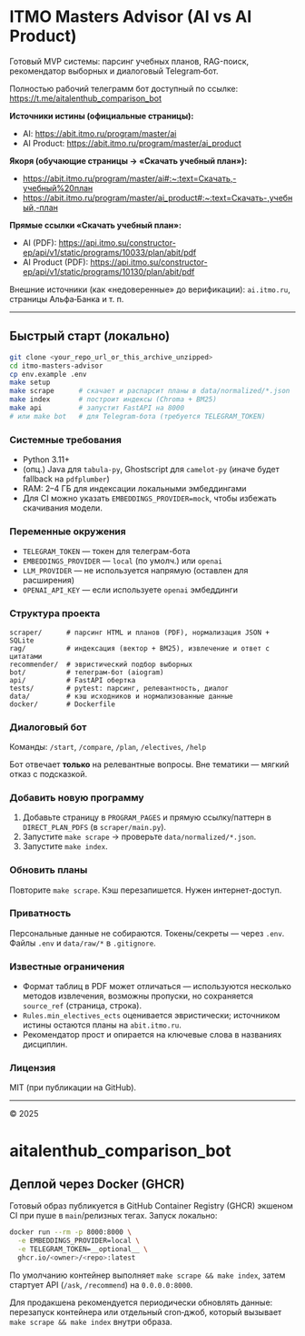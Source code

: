 # ITMO Masters Advisor (AI vs AI Product)

Готовый MVP системы: парсинг учебных планов, RAG-поиск, рекомендатор выборных и диалоговый Telegram‑бот.

Полностью рабочий телеграмм бот доступный по ссылке: https://t.me/aitalenthub_comparison_bot

**Источники истины (официальные страницы):**
- AI: https://abit.itmo.ru/program/master/ai
- AI Product: https://abit.itmo.ru/program/master/ai_product

**Якоря (обучающие страницы → «Скачать учебный план»):**
- https://abit.itmo.ru/program/master/ai#:~:text=Скачать,-учебный%20план
- https://abit.itmo.ru/program/master/ai_product#:~:text=Скачать-,учебный,-план

**Прямые ссылки «Скачать учебный план»:**
- AI (PDF): https://api.itmo.su/constructor-ep/api/v1/static/programs/10033/plan/abit/pdf
- AI Product (PDF): https://api.itmo.su/constructor-ep/api/v1/static/programs/10130/plan/abit/pdf

Внешние источники (как «недоверенные» до верификации): `ai.itmo.ru`, страницы Альфа‑Банка и т. п.

---

## Быстрый старт (локально)

```bash
git clone <your_repo_url_or_this_archive_unzipped>
cd itmo-masters-advisor
cp env.example .env
make setup
make scrape      # скачает и распарсит планы в data/normalized/*.json
make index       # построит индексы (Chroma + BM25)
make api         # запустит FastAPI на 8000
# или make bot   # для Telegram-бота (требуется TELEGRAM_TOKEN)
```

### Системные требования
- Python 3.11+
- (опц.) Java для `tabula-py`, Ghostscript для `camelot-py` (иначе будет fallback на `pdfplumber`)
- RAM: 2–4 ГБ для индексации локальными эмбеддингами
- Для CI можно указать `EMBEDDINGS_PROVIDER=mock`, чтобы избежать скачивания модели.

### Переменные окружения
- `TELEGRAM_TOKEN` — токен для телеграм-бота
- `EMBEDDINGS_PROVIDER` — `local` (по умолч.) или `openai`
- `LLM_PROVIDER` — не используется напрямую (оставлен для расширения)
- `OPENAI_API_KEY` — если используете `openai` эмбеддинги

### Структура проекта
```
scraper/      # парсинг HTML и планов (PDF), нормализация JSON + SQLite
rag/          # индексация (вектор + BM25), извлечение и ответ с цитатами
recommender/  # эвристический подбор выборных
bot/          # телеграм-бот (aiogram)
api/          # FastAPI обертка
tests/        # pytest: парсинг, релевантность, диалог
data/         # кэш исходников и нормализованные данные
docker/       # Dockerfile
```

### Диалоговый бот
Команды: `/start`, `/compare`, `/plan`, `/electives`, `/help`

Бот отвечает **только** на релевантные вопросы. Вне тематики — мягкий отказ с подсказкой.

### Добавить новую программу
1. Добавьте страницу в `PROGRAM_PAGES` и прямую ссылку/паттерн в `DIRECT_PLAN_PDFS` (в `scraper/main.py`).
2. Запустите `make scrape` → проверьте `data/normalized/*.json`.
3. Запустите `make index`.

### Обновить планы
Повторите `make scrape`. Кэш перезапишется. Нужен интернет-доступ.

### Приватность
Персональные данные не собираются. Токены/секреты — через `.env`. Файлы `.env` и `data/raw/*` в `.gitignore`.

### Известные ограничения
- Формат таблиц в PDF может отличаться — используются несколько методов извлечения, возможны пропуски, но сохраняется `source_ref` (страница, строка).
- `Rules.min_electives_ects` оценивается эвристически; источником истины остаются планы на `abit.itmo.ru`.
- Рекомендатор прост и опирается на ключевые слова в названиях дисциплин.

### Лицензия
MIT (при публикации на GitHub).

---

© 2025
# aitalenthub_comparison_bot

## Деплой через Docker (GHCR)

Готовый образ публикуется в GitHub Container Registry (GHCR) экшеном CI при пуше в `main`/релизных тегах. Запуск локально:

```bash
docker run --rm -p 8000:8000 \
  -e EMBEDDINGS_PROVIDER=local \
  -e TELEGRAM_TOKEN=__optional__ \
  ghcr.io/<owner>/<repo>:latest
```

По умолчанию контейнер выполняет `make scrape && make index`, затем стартует API (`/ask`, `/recommend`) на `0.0.0.0:8000`.

Для продакшена рекомендуется периодически обновлять данные: перезапуск контейнера или отдельный cron‑джоб, который вызывает `make scrape && make index` внутри образа.

